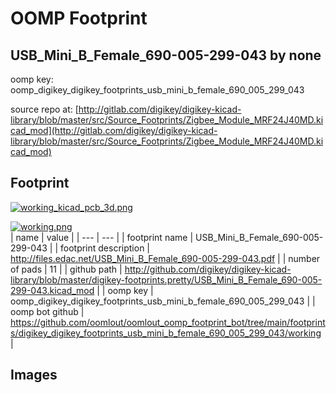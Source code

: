 # OOMP Footprint  
## USB_Mini_B_Female_690-005-299-043  by none  
  
oomp key: oomp_digikey_digikey_footprints_usb_mini_b_female_690_005_299_043  
  
source repo at: [http://gitlab.com/digikey/digikey-kicad-library/blob/master/src/Source_Footprints/Zigbee_Module_MRF24J40MD.kicad_mod](http://gitlab.com/digikey/digikey-kicad-library/blob/master/src/Source_Footprints/Zigbee_Module_MRF24J40MD.kicad_mod)  
## Footprint  
  
[![working_kicad_pcb_3d.png](working_kicad_pcb_3d_600.png)](working_kicad_pcb_3d.png)  
  
[![working.png](working_600.png)](working.png)  
| name | value | 
| --- | --- | 
| footprint name | USB_Mini_B_Female_690-005-299-043 | 
| footprint description | http://files.edac.net/USB_Mini_B_Female_690-005-299-043.pdf | 
| number of pads | 11 | 
| github path | http://github.com/digikey/digikey-kicad-library/blob/master/digikey-footprints.pretty/USB_Mini_B_Female_690-005-299-043.kicad_mod | 
| oomp key | oomp_digikey_digikey_footprints_usb_mini_b_female_690_005_299_043 | 
| oomp bot github | https://github.com/oomlout/oomlout_oomp_footprint_bot/tree/main/footprints/digikey_digikey_footprints_usb_mini_b_female_690_005_299_043/working | 
## Images  
